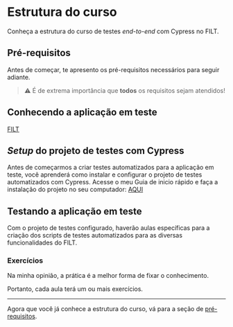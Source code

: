# Estrutura do curso

Conheça a estrutura do curso de testes _end-to-end_ com Cypress no FILT.

## Pré-requisitos

Antes de começar, te apresento os pré-requisitos necessários para seguir adiante.

> ⚠️ É de extrema importância que **todos** os requisitos sejam atendidos!

## Conhecendo a aplicação em teste

[FILT](https://app.filterp.com.br/login)

## _Setup_ do projeto de testes com Cypress

Antes de começarmos a criar testes automatizados para a aplicação em teste, você aprenderá como instalar e configurar o projeto de testes automatizados com Cypress.
Acesse o meu Guia de inicio rápido e faça a instalação do projeto no seu computador: [AQUI](https://nimitz.atlassian.net/wiki/spaces/TD/pages/3509878823/Guia+de+In+cio+R+pido+para+Automa+o+de+Testes+com+Cypress+no+Projeto+Filt)


## Testando a aplicação em teste

Com o projeto de testes configurado, haverão aulas específicas para a criação dos scripts de testes automatizados para as diversas funcionalidades do FILT.


### Exercícios

Na minha opinião, a prática é a melhor forma de fixar o conhecimento.

Portanto, cada aula terá um ou mais exercícios.

___

Agora que você já conhece a estrutura do curso, vá para a seção de [pré-requisitos](./_pre-requirements_.md).
